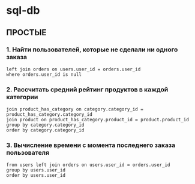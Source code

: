 # sql-db

## ПРОСТЫЕ

### 1. Найти пользователей, которые не сделали ни одного заказа

```select * from users 
left join orders on users.user_id = orders.user_id
where orders.user_id is null
```

### 2. Рассчитать средний рейтинг продуктов в каждой категории

```select category.category_id, category.name, avg(product.rating) as average_rating from category
join product_has_category on category.category_id = product_has_category.category_id
join product on product_has_category.product_id = product.product_id
group by category.category_id
order by category.category_id
```

### 3. Вычисление времени с момента последнего заказа пользователя

```select users.user_id, now()-max(to_timestamp(orders.date::text || ' ' || orders.time::text, 'YYYY-MM-DD HH24:MI:SS')) as time_since_last_order
from users left join orders on users.user_id = orders.user_id
group by users.user_id
order by users.user_id
```
